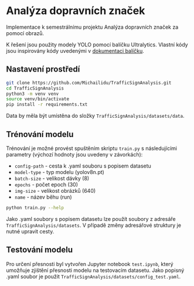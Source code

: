 # Analýza dopravních značek
Implementace k semestrálnímu projektu Analýza dopravních značek za pomocí obrazů.

K řešení jsou použity modely YOLO pomocí balíčku Ultralytics. Vlastní kódy jsou inspirovány kódy uvedenými v [dokumentaci balíčku](https://docs.ultralytics.com/).

## Nastavení prostředí

```bash
git clone https://github.com/Michailidu/TrafficSignAnalysis.git
cd TrafficSignAnalysis
python3 -m venv venv
source venv/bin/activate
pip install -r requirements.txt
```

Data by měla být umístěna do složky `TrafficSignAnalysis/datasets/data`.

## Trénování modelu
Trénování je možné provést spuštěním skriptu `train.py` s následujícími parametry (výchozí hodnoty jsou uvedeny v závorkách):
* `config-path` - cesta k .yaml souboru s popisem datasetu
* `model-type` - typ modelu (yolov8n.pt)
* `batch-size` - velikost dávky (8)
* `epochs` - počet epoch (30)
* `img-size` - velikost obrázků (640)
* `name` - název běhu (run)

```bash
python train.py --help
```

Jako .yaml soubory s popisem datasetu lze použít soubory z adresáře `TrafficSignAnalysis/datasets`. 
V případě změny adresářové struktury je nutné upravit cesty.

## Testování modelu
Pro určení přesnosti byl vytvořen Jupyter notebook `test.ipynb`, který umožňuje zjištění přesnosti modelu na testovacím datasetu. Jako popisný .yaml soubor je použit `TrafficSignAnalysis/datasets/config_test.yaml`.